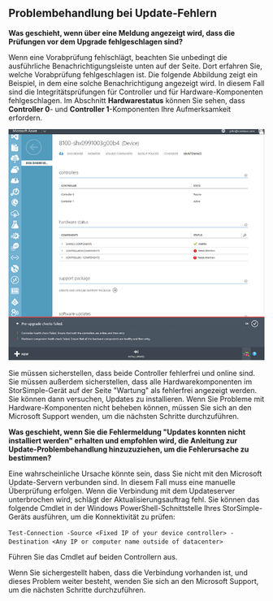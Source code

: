<!--author=alkohli last changed: 03/17/16-->

## <a name="troubleshooting-update-failures"></a>Problembehandlung bei Update-Fehlern
**Was geschieht, wenn über eine Meldung angezeigt wird, dass die Prüfungen vor dem Upgrade fehlgeschlagen sind?**

Wenn eine Vorabprüfung fehlschlägt, beachten Sie unbedingt die ausführliche Benachrichtigungsleiste unten auf der Seite. Dort erfahren Sie, welche Vorabprüfung fehlgeschlagen ist. Die folgende Abbildung zeigt ein Beispiel, in dem eine solche Benachrichtigung angezeigt wird. In diesem Fall sind die Integritätsprüfungen für Controller und für Hardware-Komponenten fehlgeschlagen. Im Abschnitt **Hardwarestatus** können Sie sehen, dass **Controller 0**- und **Controller 1**-Komponenten Ihre Aufmerksamkeit erfordern.

  ![Fehler bei der Vorabprüfung](./media/storsimple-install-troubleshooting/HCS_PreUpdateCheckFailed-include.png)

Sie müssen sicherstellen, dass beide Controller fehlerfrei und online sind. Sie müssen außerdem sicherstellen, dass alle Hardwarekomponenten im StorSimple-Gerät auf der Seite "Wartung" als fehlerfrei angezeigt werden. Sie können dann versuchen, Updates zu installieren. Wenn Sie Probleme mit Hardware-Komponenten nicht beheben können, müssen Sie sich an den Microsoft Support wenden, um die nächsten Schritte durchzuführen.

**Was geschieht, wenn Sie die Fehlermeldung "Updates konnten nicht installiert werden" erhalten und empfohlen wird, die Anleitung zur Update-Problembehandlung hinzuzuziehen, um die Fehlerursache zu bestimmen?**

Eine wahrscheinliche Ursache könnte sein, dass Sie nicht mit den Microsoft Update-Servern verbunden sind. In diesem Fall muss eine manuelle Überprüfung erfolgen. Wenn die Verbindung mit dem Updateserver unterbrochen wird, schlägt der Aktualisierungsauftrag fehl. Sie können das folgende Cmdlet in der Windows PowerShell-Schnittstelle Ihres StorSimple-Geräts ausführen, um die Konnektivität zu prüfen:

 `Test-Connection -Source <Fixed IP of your device controller> -Destination <Any IP or computer name outside of datacenter>`

Führen Sie das Cmdlet auf beiden Controllern aus.

Wenn Sie sichergestellt haben, dass die Verbindung vorhanden ist, und dieses Problem weiter besteht, wenden Sie sich an den Microsoft Support, um die nächsten Schritte durchzuführen.



<!--HONumber=Nov16_HO3-->


